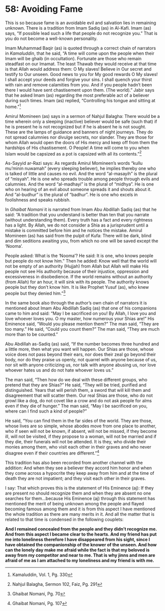 58: Avoiding Fame
=================

This is so because fame is an avoidable evil and salvation lies in
remaining unknown. There is a tradition from Imam Sadiq (as) in Al-Kafi.
Imam (as) says, “If possible lead such a life that people do not
recognize you.” That is you do not become a well-known personality.

Imam Muhammad Baqir (as) is quoted through a correct chain of narrators
in *Kamaluddin*, that he said, “A time will come upon the people when
their Imam will be ghaib (in occultation). Fortunate are those who
remain steadfast on our Imamat. The least Thawab they would receive at
that time is that Allah would address them: O My slaves! Believe in Our
secret and testify to Our unseen. Good news to you for My good rewards O
My slaves! I shall accept your deeds and forgive your sins. I shall
quench your thirst with rain and remove calamities from you. And if you
people hadn’t been there I would have sent chastisement upon them. (The
world).” Jabir says that he asked Imam (as) regarding the most
preferable act of a believer during such times. Imam (as) replied,
“Controlling his tongue and sitting at home.”[^1]

Amirul Momineen (as) says in a sermon of Nahjul Balagha: There would be
a time wherein only a sleeping (inactive) believer would be safe (such
that) if he is present he is not recognized but if he is absent he is
not sought. These are the lamps of guidance and banners of night
journeys. They do not spread calumnies nor divulge secrets, nor slander.
They are those for whom Allah would open the doors of His mercy and keep
off from them the hardships of His chastisement. O People! A time will
come to you when Islam would be capsized as a pot is capsized with all
its contents.”[^2]

As-Sayyid ar-Razi says: As regards Amirul Momineen’s words “kullu
mu’minin nuwamah” (every sleeping believer), he implies thereby one who
is talked of little and causes no evil. And the word “al-masayih” is the
plural of “misyah”. He is one who spreads trouble among people through
evils and calumnies. And the word “al-madhayi” is the plural of
“midhya”. He is one who on hearing of an evil about someone spreads it
and shouts about it. And “al-budhur” is the plural of “badhur”. He is
one who excels in foolishness and speaks rubbish.

In *Ghaibat Nomani* it is narrated from Imam Abu Abdillah Sadiq (as)
that he said: “A tradition that you understand is better than ten that
you narrate (without understanding them). Every truth has a fact and
every rightness has a light. By Allah, we do not consider a Shia as a
jurisprudent until a mistake is committed before him and he notices the
mistake. Amirul Momineen (as) has said from the pulpit of Kufa: There
will be dark, blind and dim seditions awaiting you, from which no one
will be saved except the ‘Nooma’.

People asked: What is the ‘Nooma’? He said: It is one, who knows people
but people do not know him.” Then he added: Know well that the world
will not be empty of an authority (Hujjah) from Allah but Allah will
make His people not see His authority because of their injustice,
oppression and excessiveness in disobedience. If the world remains
without an authority (from Allah) for an hour, it will sink with its
people. The authority knows people but they don’t know him. It is like
Prophet Yusuf (as), who knew people but they denied him.”[^3]

In the same book also through the author’s own chain of narrators it is
mentioned about Imam Abu Abdillah Sadiq (as) that one of his companions
came to him and said: “May I be sacrificed on you! By Allah, I love you
and love whoever loves you. O my master, how numerous your Shias are!”
His Eminence said, “Would you please mention them?” The man said, “They
are too many.” He said, “Could you count them?” The man said, “They are
much more than to be counted.”

Abu Abdillah as-Sadiq (as) said, “If the number becomes three hundred
and a little more, then what you want will happen. Our Shias are those,
whose voice does not pass beyond their ears, nor does their zeal go
beyond their body, nor do they praise us openly, not quarrel with anyone
because of us, nor sit with anyone criticizing us, nor talk with anyone
abusing us, nor love whoever hates us and do not hate whoever loves us.”

The man said, “Then how do we deal with these different groups, who
pretend that they are Shias?” He said, “They will be tried, purified and
distinguished. Years that will perish them, a sword that will kill them
and disagreement that will scatter them. Our real Shias are those, who
do not growl like a dog, do not covet like a crow and do not ask people
for alms even if they die of hunger.” The man said, “May I be sacrificed
on you, where can I find such a kind of people?”

He said, “You can find them in the far sides of the world. They are
those, whose lives are so simple, whose abodes move from one place to
another, who if seen will not be known, if absent, will not be missed,
if they become ill, will not be visited, if they propose to a woman,
will not be married and if they die, their funerals will not be
attended. It is they, who divide their monies among them, who visit each
other in their graves and who never disagree even if their countries are
different.”[^4]

This tradition has also been recorded from another channel with the
addition: And when they see a believer they accord him honor and when
they come across a hypocrite they keep away from him and at the time of
death they are not impatient; and they visit each other in their graves.

I say: That which proves this is the statement of His Eminence (aj): If
they are present no should recognize them and when they are absent no
one searches for them…because His Eminence (aj) through this statement
has mentioned the merit of being unknown among the people and flayed
becoming famous among them and it is from this aspect I have mentioned
the whole tradition as there are many merits in it. And all the matter
that is related to that time is condensed in the following couplets:

**And I remained concealed from the people and they didn’t recognize me.
And from this aspect I became clear to the hearts. And my friend has put
me into loneliness therefore I have disappeared from his sight, since I
have obtained the companionship of the knower of the unseen. And how can
the lonely day make me afraid while the fact is that my beloved is away
from my competitor and near to me. That is why jinns and men are afraid
of me as I am attached to my loneliness and my friend is with me.**

[^1]: Kamaluddin, Vol. 1, Pg. 330

[^2]: Nahjul Balagha, Sermon 102, Faiz, Pg. 291

[^3]: Ghaibat Nomani, Pg. 70

[^4]: Ghaibat Nomani, Pg. 107


